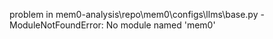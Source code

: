 problem in mem0-analysis\repo\mem0\configs\llms\base.py - ModuleNotFoundError: No module named 'mem0'
